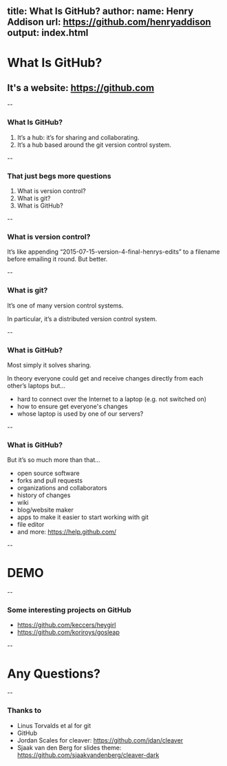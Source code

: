 title: What Is GitHub?
author:
    name: Henry Addison
    url: https://github.com/henryaddison
output: index.html
--

# What Is GitHub?

## It's a website: https://github.com

--

### What Is GitHub?

1. It’s a hub: it’s for sharing and collaborating.
2. It’s a hub based around the git version control system.

--

### That just begs more questions

1. What is version control?
1. What is git?
1. What is GitHub?

--

### What is version control?

It’s like appending “2015-07-15-version-4-final-henrys-edits” to a filename before emailing it round. 
But better.

--

### What is git?

It’s one of many version control systems. 

In particular, it’s a distributed version control system.

--

### What is GitHub?

Most simply it solves sharing.

In theory everyone could get and receive changes directly from each other’s laptops but…
* hard to connect over the Internet to a laptop (e.g. not switched on)
* how to ensure get everyone's changes
* whose laptop is used by one of our servers?

--

### What is GitHub?

But it’s so much more than that…
* open source software
* forks and pull requests
* organizations and collaborators
* history of changes
* wiki
* blog/website maker
* apps to make it easier to start working with git
* file editor
* and more: https://help.github.com/

--

# DEMO

--

### Some interesting projects on GitHub

* https://github.com/keccers/heygirl
* https://github.com/koriroys/gosleap

--

# Any Questions?

--

### Thanks to

* Linus Torvalds et al for git
* GitHub
* Jordan Scales for cleaver: https://github.com/jdan/cleaver
* Sjaak van den Berg for slides theme: https://github.com/sjaakvandenberg/cleaver-dark

